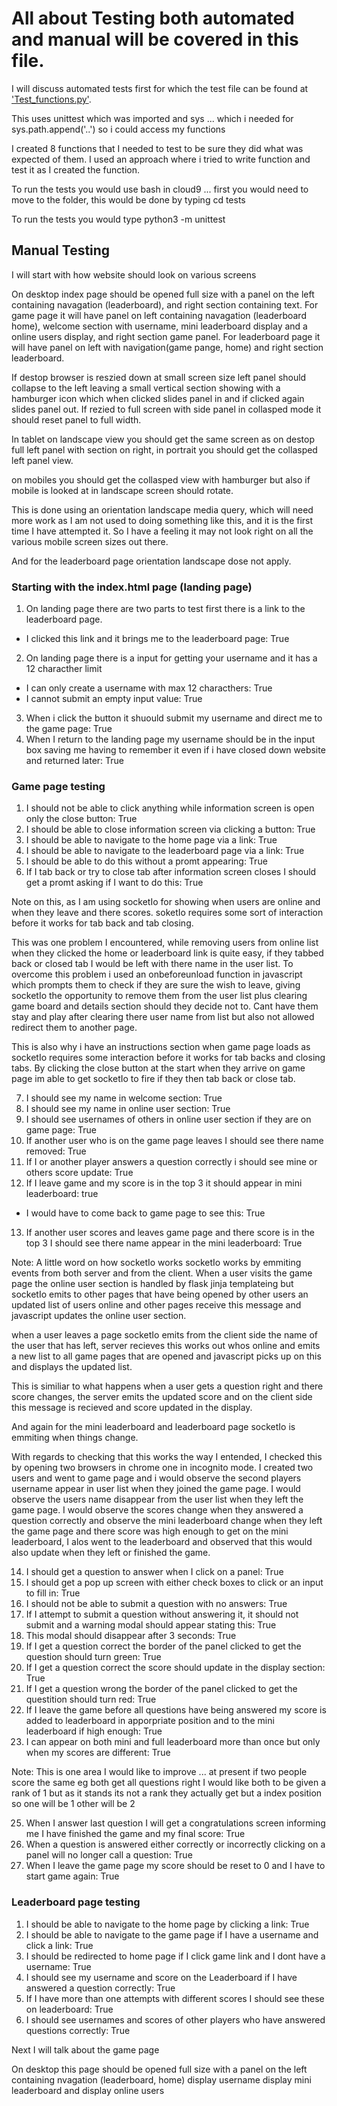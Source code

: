 # All about Testing both automated and manual will be covered in this file.

I will discuss automated tests first for which the test file can be found at ['Test_functions.py'](../tests/test_functions.py).

This uses unittest which was imported and sys ... which i needed for sys.path.append('..') so i could access my functions

I created 8 functions that I needed to test to be sure they did what was expected of them. I used an approach where i tried
to write function and test it as I created the function.

To run the tests you would use bash in cloud9 ... first you would need to move to the folder, this would be done by typing cd tests

To run the tests you would type python3 -m unittest

## Manual Testing

I will start with how website should look on various screens


On desktop index page should be opened full size with a panel on the left containing navagation (leaderboard), and right section containing
text. For game page it will have panel on left containing navagation (leaderboard home), welcome section with username, mini leaderboard
display and a online users display, and right section game panel. For leaderboard page it will have panel on left with navigation(game pange, home)
and right section leaderboard.

If destop browser is reszied down at small screen size left panel should collapse to the left leaving a small vertical section showing
with a hamburger icon which when clicked slides panel in and if clicked again slides panel out. If rezied to full screen with side panel in
collasped mode it should reset panel to full width.

In tablet on landscape view you should get the same screen as on destop full left panel with section on right, in portrait you should
get the collasped left panel view.

on mobiles you should get the collasped view with hamburger but also if mobile is looked at in landscape screen should rotate. 

This is done using an orientation landscape media query, which will need more work as I am not used to doing something like this, and
it is the first time I have attempted it. So I have a feeling it may not look right on all the various mobile screen sizes out there.

And for the leaderboard page orientation landscape dose not apply.



### Starting with the index.html page (landing page)

1. On landing page there are two parts to test first there is a link to the leaderboard page.
 * I clicked this link and it brings me to the leaderboard page: True
2. On landing page there is a input for getting your username and it has a 12 characther limit
 * I can only create a username with max 12 characthers: True
 * I cannot submit an empty input value: True
3. When i click the button it shuould submit my username and direct me to the game page: True
4. When I return to the landing page my username should be in the input box saving me having to remember it even if i have closed down
website and returned later: True


### Game page testing
1. I should not be able to click anything while information screen is open only the close button: True
2. I should be able to close information screen via clicking a button: True
3. I should be able to navigate to the home page via a link: True
4. I should be able to navigate to the leaderboard page via a link: True
5. I should be able to do this without a promt appearing: True
6. If I tab back or try to close tab after information screen closes I should get a promt asking if I want to do this: True

Note on this, as I am using socketIo for showing when users are online and when they leave and there scores. soketIo requires some
sort of interaction before it works for tab back and tab closing.

This was one problem I encountered, while removing users from online list when they clicked the home or leaderboard link is quite easy,
if they tabbed back or closed tab I would be left with there name in the user list. To overcome this problem i used an onbeforeunload
function in javascript which prompts them to check if they are sure the wish to leave, giving socketIo the opportunity to remove them
from the user list plus clearing game board and details section should they decide not to. Cant have them stay and play after clearing
there user name from list but also not allowed redirect them to another page.

This is also why i have an instructions section when game page loads as socketIo requires some interaction before it works for tab backs
and closing tabs. By clicking the close button at the start when they arrive on game page im able to get socketIo to fire if they then
tab back or close tab.

7. I should see my name in welcome section: True
8. I should see my name in online user section: True
9. I should see usernames of others in online user section if they are on game page: True
10. If another user who is on the game page leaves I should see there name removed: True
11. If I or another player answers a question correctly i should see mine or others score update: True
12. If I leave game and my score is in the top 3 it should appear in mini leaderboard: true
  * I would have to come back to game page to see this: True
13. If another user scores and leaves game page and there score is in the top 3 I should see there name appear in the mini leaderboard: True

Note: A little word on how socketIo works
socketIo works by emmiting events from both server and from the client. When a user visits the game page the online user
section is handled by flask jinja templateing but socketIo emits to other pages that have being opened by other users an updated list
of users online and other pages receive this message and javascript updates the online user section.

when a user leaves a page socketIo emits from the client side the name of the user that has left, server recieves this works out whos
online and emits a new list to all game pages that are opened and javascript picks up on this and displays the updated list.

This is similiar to what happens when a user gets a question right and there score changes, the server emits the updated score and
on the client side this message is recieved and score updated in the display.

And again for the mini leaderboard and leaderboard page socketIo is emmiting when things change.

With regards to checking that this works the way I entended, I checked this by opening two browsers in chrome one in incognito mode.
I created two users and went to game page and i would observe the second players username appear in user list when they
joined the game page. I would observe the users name disappear from the user list when they left the game page. I would observe the 
scores change when they answered a question correctly and observe the mini leaderboard change when they left the game page and there
score was high enough to get on the mini leaderboard, I alos went to the leaderboard and observed that this would also update when they
left or finished the game.

14. I should get a question to answer when I click on a panel: True
15. I should get a pop up screen with either check boxes to click or an input to fill in: True
16. I should not be able to submit a question with no answers: True
17. If I attempt to submit a question without answering it, it should not submit and a warning modal should appear stating this: True
18. This modal should disappear after 3 seconds: True
19. If I get a question correct the border of the panel clicked to get the question should turn green: True
20. If I get a question correct the score should update in the display section: True
21. If I get a question wrong the border of the panel clicked to get the questition should turn red: True
22. If I leave the game before all questions have being answered my score is added to leaderboard in apporpriate position and to the mini
leaderboard if high enough: True
24. I can appear on both mini and full leaderboard more than once but only when my scores are different: True


Note: This is one area I would like to improve ... at present if two people score the same eg both get all questions right I would
like both to be given a rank of 1 but as it stands its not a rank they actually get but a index position so one will be 1 other will be 2


25. When I answer last question I will get a congratulations screen informing me I have finished the game and my final score: True
26. When a question is answered either correctly or incorrectly clicking on a panel will no longer call a question: True
27. When I leave the game page my score should be reset to 0 and I have to start game again: True


### Leaderboard page testing

1. I should be able to navigate to the home page by clicking a link: True
2. I should be able to navigate to the game page if I have a username and click a link: True
3. I should be redirected to home page if I click game link and I dont have a username: True
4. I should see my username and score on the Leaderboard if I have answered a question correctly: True
5. If I have more than one attempts with different scores I should see these on leaderboard: True
6. I should see usernames and scores of other players who have answered questions correctly: True




































































































Next I will talk about the game page

On desktop this page should be opened full size with a panel on the left containing nvagation (leaderboard, home) display username
display mini leaderboard and display online users



